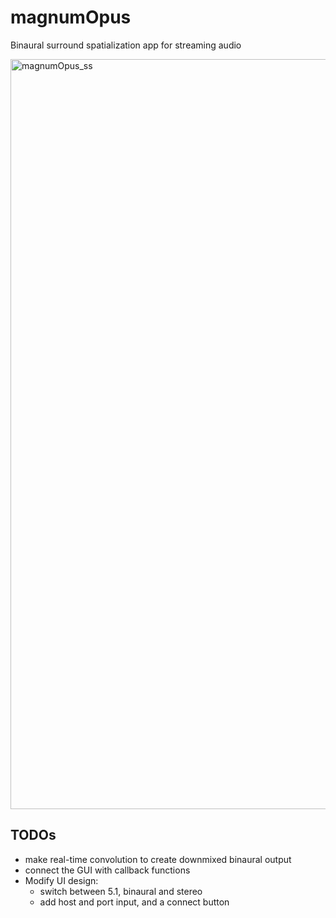# magnumOpus
Binaural surround spatialization app for streaming audio



<img width="1200" alt="magnumOpus_ss" src="https://user-images.githubusercontent.com/62677644/144144375-5668028c-d47a-4773-ba65-f7e465806aa8.png">


## TODOs
- make real-time convolution to create downmixed binaural output
- connect the GUI with callback functions
- Modify UI design:
  - switch between 5.1, binaural and stereo
  - add host and port input, and a connect button
